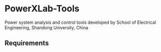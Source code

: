 # PowerXLab-Tools
Power system analysis and control tools developed by School of Electrical Engineering, Shandong University, China
## Requirements
